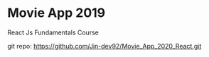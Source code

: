 # Movie App 2019

React Js Fundamentals Course

git repo: https://github.com/Jin-dev92/Movie_App_2020_React.git